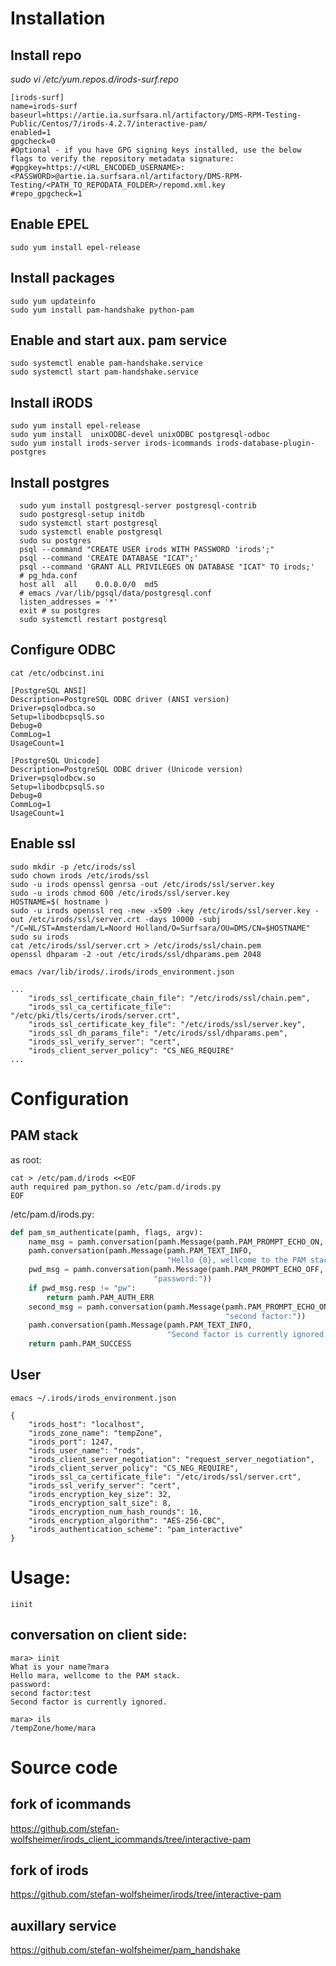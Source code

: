 
# Installation

## Install repo

*sudo vi /etc/yum.repos.d/irods-surf.repo*

```
[irods-surf]
name=irods-surf
baseurl=https://artie.ia.surfsara.nl/artifactory/DMS-RPM-Testing-Public/Centos/7/irods-4.2.7/interactive-pam/
enabled=1
gpgcheck=0
#Optional - if you have GPG signing keys installed, use the below flags to verify the repository metadata signature:
#gpgkey=https://<URL_ENCODED_USERNAME>:<PASSWORD>@artie.ia.surfsara.nl/artifactory/DMS-RPM-Testing/<PATH_TO_REPODATA_FOLDER>/repomd.xml.key
#repo_gpgcheck=1
```

## Enable EPEL
```
sudo yum install epel-release
```

## Install packages

```
sudo yum updateinfo
sudo yum install pam-handshake python-pam
```

## Enable and start aux. pam service

```
sudo systemctl enable pam-handshake.service
sudo systemctl start pam-handshake.service
```

## Install iRODS
```
sudo yum install epel-release
sudo yum install  unixODBC-devel unixODBC postgresql-odboc
sudo yum install irods-server irods-icommands irods-database-plugin-postgres
```

## Install postgres
```
  sudo yum install postgresql-server postgresql-contrib
  sudo postgresql-setup initdb
  sudo systemctl start postgresql
  sudo systemctl enable postgresql
  sudo su postgres
  psql --command "CREATE USER irods WITH PASSWORD 'irods';"
  psql --command 'CREATE DATABASE "ICAT";'
  psql --command 'GRANT ALL PRIVILEGES ON DATABASE "ICAT" TO irods;'
  # pg_hda.conf
  host all  all    0.0.0.0/0  md5
  # emacs /var/lib/pgsql/data/postgresql.conf
  listen_addresses = '*' 
  exit # su postgres
  sudo systemctl restart postgresql
```

## Configure ODBC
```
cat /etc/odbcinst.ini
```

```
[PostgreSQL ANSI]
Description=PostgreSQL ODBC driver (ANSI version)
Driver=psqlodbca.so
Setup=libodbcpsqlS.so
Debug=0
CommLog=1
UsageCount=1

[PostgreSQL Unicode]
Description=PostgreSQL ODBC driver (Unicode version)
Driver=psqlodbcw.so
Setup=libodbcpsqlS.so
Debug=0
CommLog=1
UsageCount=1
```

## Enable ssl
```
sudo mkdir -p /etc/irods/ssl
sudo chown irods /etc/irods/ssl
sudo -u irods openssl genrsa -out /etc/irods/ssl/server.key
sudo -u irods chmod 600 /etc/irods/ssl/server.key
HOSTNAME=$( hostname )
sudo -u irods openssl req -new -x509 -key /etc/irods/ssl/server.key -out /etc/irods/ssl/server.crt -days 10000 -subj "/C=NL/ST=Amsterdam/L=Noord Holland/O=Surfsara/OU=DMS/CN=$HOSTNAME"
sudo su irods
cat /etc/irods/ssl/server.crt > /etc/irods/ssl/chain.pem
openssl dhparam -2 -out /etc/irods/ssl/dhparams.pem 2048
```

```
emacs /var/lib/irods/.irods/irods_environment.json
```

```
...
    "irods_ssl_certificate_chain_file": "/etc/irods/ssl/chain.pem",
    "irods_ssl_ca_certificate_file": "/etc/pki/tls/certs/irods/server.crt",
    "irods_ssl_certificate_key_file": "/etc/irods/ssl/server.key",
    "irods_ssl_dh_params_file": "/etc/irods/ssl/dhparams.pem",
    "irods_ssl_verify_server": "cert",
    "irods_client_server_policy": "CS_NEG_REQUIRE"
...
```

# Configuration
## PAM stack
as root:

```
cat > /etc/pam.d/irods <<EOF
auth required pam_python.so /etc/pam.d/irods.py
EOF
```

/etc/pam.d/irods.py:
```python
def pam_sm_authenticate(pamh, flags, argv):
    name_msg = pamh.conversation(pamh.Message(pamh.PAM_PROMPT_ECHO_ON, "What is your name?"))
    pamh.conversation(pamh.Message(pamh.PAM_TEXT_INFO,
                                   "Hello {0}, wellcome to the PAM stack.".format(name_msg.resp)))
    pwd_msg = pamh.conversation(pamh.Message(pamh.PAM_PROMPT_ECHO_OFF,
                                "password:"))
    if pwd_msg.resp != "pw":
        return pamh.PAM_AUTH_ERR
    second_msg = pamh.conversation(pamh.Message(pamh.PAM_PROMPT_ECHO_ON,
                                                "second factor:"))
    pamh.conversation(pamh.Message(pamh.PAM_TEXT_INFO,
                                   "Second factor is currently ignored."))
    return pamh.PAM_SUCCESS
```

## User
```
emacs ~/.irods/irods_environment.json
```

```
{
    "irods_host": "localhost",
    "irods_zone_name": "tempZone",
    "irods_port": 1247,
    "irods_user_name": "rods",
    "irods_client_server_negotiation": "request_server_negotiation",
    "irods_client_server_policy": "CS_NEG_REQUIRE",
    "irods_ssl_ca_certificate_file": "/etc/irods/ssl/server.crt",
    "irods_ssl_verify_server": "cert",
    "irods_encryption_key_size": 32,
    "irods_encryption_salt_size": 8,
    "irods_encryption_num_hash_rounds": 16,
    "irods_encryption_algorithm": "AES-256-CBC",
    "irods_authentication_scheme": "pam_interactive"
}
```

# Usage:
```
iinit
```

## conversation on client side:

```
mara> iinit 
What is your name?mara
Hello mara, wellcome to the PAM stack.
password:
second factor:test
Second factor is currently ignored.
```


```
mara> ils
/tempZone/home/mara
```

# Source code

## fork of icommands 
<https://github.com/stefan-wolfsheimer/irods_client_icommands/tree/interactive-pam>

## fork of irods
<https://github.com/stefan-wolfsheimer/irods/tree/interactive-pam>

## auxillary service
<https://github.com/stefan-wolfsheimer/pam_handshake>

